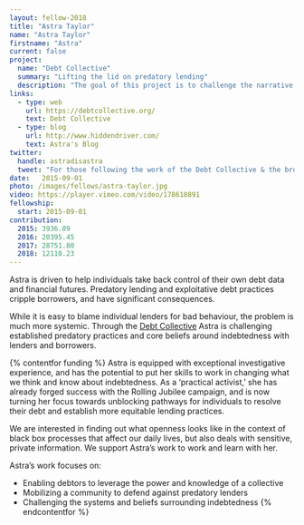 ```yaml
---
layout: fellow-2018
title: "Astra Taylor"
name: "Astra Taylor"
firstname: "Astra"
current: false
project:
  name: "Debt Collective"
  summary: "Lifting the lid on predatory lending"
  description: "The goal of this project is to challenge the narrative of indebtedness and help individuals take control of their financial futures."
links:
  - type: web
    url: https://debtcollective.org/
    text: Debt Collective
  - type: blog
    url: http://www.hiddendriver.com/
    text: Astra's Blog
twitter:
  handle: astradisastra
  tweet: "For those following the work of the Debt Collective & the broader campaign against for-profit education, a quick update: student debtors fighting for loan cancellation keep making inroads, even under the Trump admin."
date:   2015-09-01
photo: /images/fellows/astra-taylor.jpg
video: https://player.vimeo.com/video/178610891
fellowship:
  start: 2015-09-01
contribution:
  2015: 3936.89
  2016: 20395.45
  2017: 28751.80
  2018: 12110.23
---
```

Astra is driven to help individuals take back control of their own debt data and financial futures. Predatory lending and exploitative debt practices cripple borrowers, and have significant consequences. 

While it is easy to blame individual lenders for bad behaviour, the problem is much more systemic. Through the [Debt Collective](https://debtcollective.org/) Astra is challenging established predatory practices and core beliefs around indebtedness with lenders and borrowers.

{% contentfor funding %}
Astra is equipped with exceptional investigative experience, and has the potential to put her skills to work in changing what we think and know about indebtedness. As a ‘practical activist,’ she has already forged success with the Rolling Jubilee campaign, and is now turning her focus towards unblocking pathways for individuals to resolve their debt and establish more equitable lending practices. 

We are interested in finding out what openness looks like in the context of black box processes that affect our daily lives, but also deals with sensitive, private information. We support Astra’s work to work and learn with her.

Astra’s work focuses on: 

- Enabling debtors to leverage the power and knowledge of a collective
- Mobilizing a community to defend against predatory lenders 
- Challenging the systems and beliefs surrounding indebtedness
{% endcontentfor %}